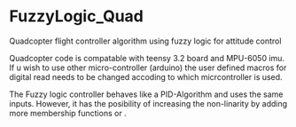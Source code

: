 # FuzzyLogic_Quad
Quadcopter flight controller algorithm using fuzzy logic for attitude control

Quadcopter code is compatable with teensy 3.2 board and MPU-6050 imu. If u wish to use other micro-controller (arduino)
the user defined macros for digital read needs to be changed accoding to which micrcontroller is used.

The Fuzzy logic controller behaves like a PID-Algorithm and uses the same inputs. However, it has the posibility
of increasing the non-linarity by adding more membership functions or . 


